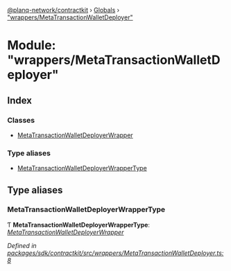 [@planq-network/contractkit](../README.md) › [Globals](../globals.md) › ["wrappers/MetaTransactionWalletDeployer"](_wrappers_metatransactionwalletdeployer_.md)

# Module: "wrappers/MetaTransactionWalletDeployer"

## Index

### Classes

* [MetaTransactionWalletDeployerWrapper](../classes/_wrappers_metatransactionwalletdeployer_.metatransactionwalletdeployerwrapper.md)

### Type aliases

* [MetaTransactionWalletDeployerWrapperType](_wrappers_metatransactionwalletdeployer_.md#metatransactionwalletdeployerwrappertype)

## Type aliases

###  MetaTransactionWalletDeployerWrapperType

Ƭ **MetaTransactionWalletDeployerWrapperType**: *[MetaTransactionWalletDeployerWrapper](../classes/_wrappers_metatransactionwalletdeployer_.metatransactionwalletdeployerwrapper.md)*

*Defined in [packages/sdk/contractkit/src/wrappers/MetaTransactionWalletDeployer.ts:8](https://github.com/planq-network/planq-sdk/blob/master/packages/sdk/contractkit/src/wrappers/MetaTransactionWalletDeployer.ts#L8)*
